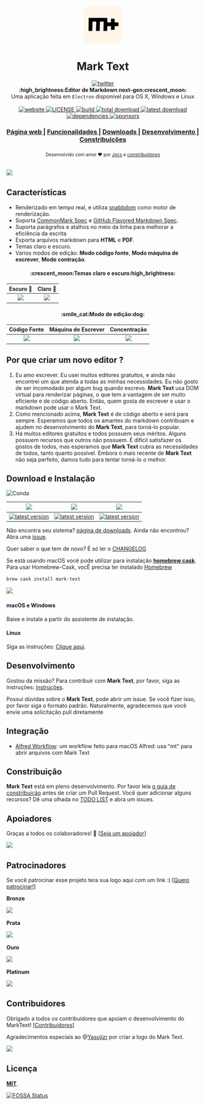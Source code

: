 <p align="center"><img src="https://github.com/marktext/marktext/blob/master/static/logo-small.png" alt="mark text" width="100" height="100"></p>

<h1 align="center">Mark Text</h1>

<div align="center">
  <a href="https://twitter.com/intent/tweet?via=marktextme&url=https://github.com/marktext/marktext/&text=What%20do%20you%20want%20to%20say%20to%20me?&hashtags=happyMarkText">
    <img src="https://img.shields.io/twitter/url/https/github.com/marktext/marktext.svg?style=for-the-badge" alt="twitter">
  </a>
</div>
<div align="center">
  <strong>:high_brightness:Editor de Markdown next-gen:crescent_moon:</strong>
</div>
<div align="center">
  Uma aplicação feita em <code>Electron</code> disponível para OS X, Windows e Linux
</div>

<br />

<div align="center">
  <!-- Version -->
  <a href="https://marktext.github.io/website">
    <img src="https://badge.fury.io/gh/jocs%2Fmarktext.svg" alt="website">
  </a>
  <!-- License -->
  <a href="https://marktext.github.io/website">
    <img src="https://img.shields.io/github/license/marktext/marktext.svg" alt="LICENSE">
  </a>
  <!-- Build Status -->
  <a href="https://marktext.github.io/website">
    <img src="https://travis-ci.org/marktext/marktext.svg?branch=master" alt="build">
  </a>
  <!-- Downloads total -->
  <a href="https://marktext.github.io/website">
    <img src="https://img.shields.io/github/downloads/marktext/marktext/total.svg" alt="total download">
  </a>
  <!-- Downloads latest release -->
  <a href="https://marktext.github.io/website">
    <img src="https://img.shields.io/github/downloads/marktext/marktext/v0.13.50/total.svg" alt="latest download">
  </a>
  <!-- deps -->
  <a href="https://marktext.github.io/website">
    <img src="https://img.shields.io/hackage-deps/v/lens.svg" alt="dependencies">
  </a>
  <!-- sponsors -->
  <a href="https://opencollective.com/marktext">
    <img src="https://opencollective.com/marktext/tiers/silver-sponsors/badge.svg?label=SilverSponsors&color=brightgreen" alt="sponsors">
  </a>
</div>

<div align="center">
  <h3>
    <a href="https://marktext.github.io/website">
      Página web
    </a>
    <span> | </span>
    <a href="https://github.com/marktext/marktext#features">
      Funcionalidades
    </a>
    <span> | </span>
    <a href="https://github.com/marktext/marktext#download-and-install">
      Downloads
    </a>
    <span> | </span>
    <a href="https://github.com/marktext/marktext#development">
      Desenvolvimento
    </a>
    <span> | </span>
    <a href="https://github.com/marktext/marktext#contribution">
      Constribuições
    </a>
  </h3>
</div>

<div align="center">
  <sub>Desenvolvido com amor ❤︎ por
    <a href="https://github.com/Jocs">Jocs</a> e
    <a href="https://github.com/marktext/marktext/graphs/contributors">
      constribuidores
    </a>
  </sub>
</div>

<br />

![](https://github.com/marktext/marktext/blob/master/doc/marktext.gif)

## Características

- Renderizado em tempo real, e utiliza [snabbdom](https://github.com/snabbdom/snabbdom) como motor de renderização.
- Soporta [CommonMark Spec](https://spec.commonmark.org/0.28/) e [GitHub Flavored Markdown Spec](https://github.github.com/gfm/).
- Suporta parágrafos e atalhos no meio da linha para melhorar a eficiência da escrita
- Exporta arquivos markdown para **HTML** e **PDF**.
- Temas claro e escuro.
- Varios modos de edição: **Modo código fonte**, **Modo máquina de escrever**, **Modo contração**.

<h4 align="center">:crescent_moon:Temas claro e escuro:high_brightness:</h4>

| Escuro :crescent_moon:                                               | Claro :high_brightness:                                             |
|:------------------------------------------------------------------:|:-------------------------------------------------------------------:|
| ![](https://github.com/marktext/marktext/blob/master/doc/dark.jpg) | ![](https://github.com/marktext/marktext/blob/master/doc/light.jpg) |

<h4 align="center">:smile_cat:Modo de edição:dog:</h4>

| Código Fonte                                                          | Máquina de Escrever                                                               | Concentração                                                               |
|:--------------------------------------------------------------------:|:------------------------------------------------------------------------:|:-------------------------------------------------------------------:|
| ![](https://github.com/marktext/marktext/blob/master/doc/source.gif) | ![](https://github.com/marktext/marktext/blob/master/doc/typewriter.gif) | ![](https://github.com/marktext/marktext/blob/master/doc/focus.gif) |

## Por que criar um novo editor ?

1. Eu amo escrever. Eu usei muitos editores gratuitos, e ainda não encontrei um que atenda a todas as minhas necessidades. Eu não gosto de ser incomodado por algum bug quando escrevo. **Mark Text** usa DOM virtual para renderizar páginas, o que tem a vantagem de ser muito eficiente e de código aberto. Então, quem gosta de escrever e usar o markdown pode usar o Mark Text.
2. Como mencionado acima, **Mark Text** é de código aberto e será para sempre.
Esperamos que todos os amantes do markdown contribuam e ajudem no desenvolvimento do **Mark Text**, para torná-lo popular.
3. Há muitos editores gratuitos e todos possuem seus méritos. Alguns possuem recursos que outros não possuem. É difícil satisfazer os gostos de todos, mas esperamos que **Mark Text** cubra as necessidades de todos, tanto quanto possível. Embora o mais recente de **Mark Text** não seja perfeito, damos tudo para tentar torná-lo o melhor.

## Download e Instalação

![Conda](https://img.shields.io/conda/pn/conda-forge/python.svg?style=for-the-badge)

| ![]( https://github.com/ryanoasis/nerd-fonts/wiki/screenshots/v1.0.x/mac-pass-sm.png)                                                                                                             | ![]( https://github.com/ryanoasis/nerd-fonts/wiki/screenshots/v1.0.x/windows-pass-sm.png)                                                                                                                     | ![]( https://github.com/ryanoasis/nerd-fonts/wiki/screenshots/v1.0.x/linux-pass-sm.png)                                                                                                                                   |
|:-------------------------------------------------------------------------------------------------------------------------------------------------------------------------------------------------:|:-------------------------------------------------------------------------------------------------------------------------------------------------------------------------------------------------------------:|:-------------------------------------------------------------------------------------------------------------------------------------------------------------------------------------------------------------------------:|
| [![latest version](https://img.shields.io/github/downloads/marktext/marktext/latest/marktext-0.13.50.dmg.svg)](https://github.com/marktext/marktext/releases/download/v0.13.50/marktext-0.13.50.dmg) | [![latest version](https://img.shields.io/github/downloads/marktext/marktext/latest/marktext-setup-0.13.50.exe.svg)](https://github.com/marktext/marktext/releases/download/v0.13.50/marktext-setup-0.13.50.exe) | [![latest version](https://img.shields.io/github/downloads/marktext/marktext/latest/marktext-0.13.50-x86_64.AppImage.svg)](https://github.com/marktext/marktext/releases/download/v0.13.50/marktext-0.13.50-x86_64.AppImage) |

Não encontra seu sistema? [página de downloads](https://github.com/marktext/marktext/releases). Ainda não encontrou? Abra uma [issue](https://github.com/marktext/marktext/issues).

Quer saber o que tem de novo? É só ler o [CHANGELOG](https://github.com/marktext/marktext/blob/master/.github/CHANGELOG.md)

Se está usando macOS você pode utilizar para instalação [**homebrew cask**](https://github.com/caskroom/homebrew-cask). Para usar Homebrew-Cask, vocÊ precisa ter instalado [Homebrew](https://brew.sh/)
```bash
brew cask install mark-text
```

![](https://github.com/marktext/marktext/blob/master/doc/brew-cask.gif)

#### macOS e Windows

Baixe e instale a partir do assistente de instalação.

#### Linux

Siga as instruções: [Clique aqui](https://github.com/marktext/marktext/blob/master/doc/linux.md).

## Desenvolvimento

Gostou da missão? Para contribuir com **Mark Text**, por favor, siga as instruções: [instruções](https://github.com/marktext/marktext/blob/master/.github/CONTRIBUTING.md#build-instructions).

Possui dúvidas sobre o **Mark Text**, pode abrir um issue. Se você fizer isso, por favor siga o formato padrão. Naturalmente, agradecemos que você envie uma solicitação pull diretamente

## Integração
- [Alfred Workflow](http://www.packal.org/workflow/mark-text): um workflow feito para macOS Alfred: usa "mt" para abrir arquivos com Mark Text

## Constribuição

**Mark Text** está em pleno desenvolvimento. Por favor leia [o guia de constribuição](https://github.com/marktext/marktext/blob/master/.github/CONTRIBUTING.md) antes de criar um Pull Request. Você quer adicionar alguns recursos? Dê uma olhada no [TODO LIST](https://github.com/marktext/marktext/blob/master/.github/TODOLIST.md) e abra um issues.

## Apoiadores

Graças a todos os colaboradores! 🙏 [[Seja um apoiador](https://opencollective.com/marktext#backers)]

<a href="https://opencollective.com/marktext#backers" target="_blank"><img src="https://opencollective.com/marktext/tiers/backer.svg?avatarHeight=36" /></a>

## Patrocinadores

Se você patrocinar esse projeto tera sua logo aqui com um link :) [[Quero patrocinar!](https://opencollective.com/marktext#silver-sponsors)]

**Bronze**

<a href="https://opencollective.com/marktext#platinum-sponsors">
  <img src="https://opencollective.com/marktext/tiers/bronze-sponsors.svg?avatarHeight=36&width=600">
</a>

**Prata**

<a href="https://opencollective.com/marktext#platinum-sponsors">
  <img src="https://opencollective.com/marktext/tiers/silver-sponsors.svg?avatarHeight=36&width=600">
</a>

**Ouro**

<a href="https://opencollective.com/marktext#platinum-sponsors">
  <img src="https://opencollective.com/marktext/tiers/gold-sponsors.svg?avatarHeight=36&width=600">
</a>

**Platinum**

<a href="https://readme.io" target="_blank"><img src="https://github.com/marktext/marktext/blob/master/doc/sponsor/readme.png" /></a>


## Contribuidores

Obrigado a todos os contribuidores que apoiam o desenvolvimento do  MarkText! [[Contribuidores](https://github.com/marktext/marktext/graphs/contributors)]

Agradecimentos especiais ao  @[Yasujizr](https://github.com/Yasujizr) por criar a logo do Mark Text.

<a href="https://github.com/marktext/marktext/graphs/contributors"><img src="https://opencollective.com/marktext/contributors.svg?width=890" /></a>

## Licença

[**MIT**](https://github.com/marktext/marktext/blob/master/LICENSE).

[![FOSSA Status](https://app.fossa.io/api/projects/git%2Bgithub.com%2Fmarktext%2Fmarktext.svg?type=large)](https://app.fossa.io/projects/git%2Bgithub.com%2Fmarktext%2Fmarktext?ref=badge_large)
